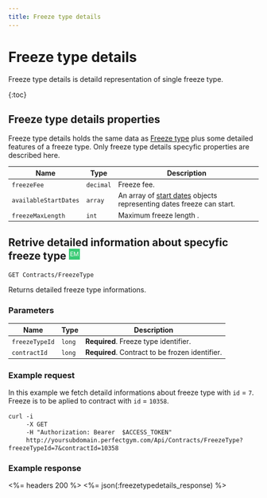 ```yaml
---
title: Freeze type details
---
```


# Freeze type details

Freeze type details is detaild representation of single freeze type. 

{:toc}


## <a name="properties"></a>Freeze type details properties

Freeze type details holds the same data as [Freeze type][FreezeType] plus some detailed features of a freeze type.
Only freeze type details specyfic properties are described here.


Name    		    	| Type    			| Description
------------------------|-------------------|----------------------
`freezeFee`				|`decimal`			| Freeze fee.
`availableStartDates`	|`array`			| An array of [start dates][FreezeStartDate] objects representing dates freeze can start.
`freezeMaxLength`	    |`int`			    | Maximum freeze length .



## Retrive detailed information about specyfic freeze type ![alt text][EM]

    GET Contracts/FreezeType

Returns detailed freeze type informations.


### Parameters

Name            | Type       | Description
----------------|------------|------------------------
`freezeTypeId`  |`long`      | **Required**. Freeze type identifier.
`contractId`    |`long`      | **Required**. Contract to be frozen identifier.



### Example request

In this example we fetch detaild informations about freeze type with `id` = `7`. Freeze is to be aplied to contract with `id` = `10358`.

``` command-line
curl -i 
     -X GET 
     -H "Authorization: Bearer  $ACCESS_TOKEN"  
     http://yoursubdomain.perfectgym.com/Api/Contracts/FreezeType?freezeTypeId=7&contractId=10358    	
```


### Example response

<%= headers 200 %>
<%= json(:freezetypedetails_response) %>



[FreezeType]: /api/contracts/freezetypes#properties
[FreezeStartDate]: /appendix/datatypes/freezestartdate

[EM]: /assets/images/employee.png "Employee mode"
[UM]: /assets/images/user.png "User mode"

